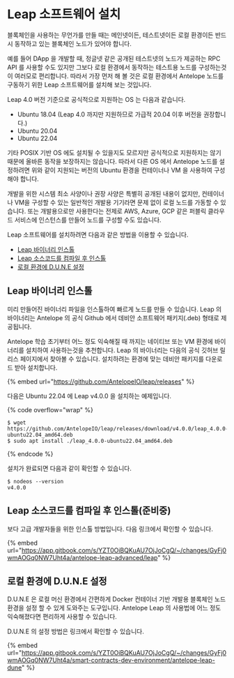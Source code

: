 # Leap 소프트웨어 설치

블록체인을 사용하는 무언가를 만들 때는 메인넷이든, 테스트넷이든 로컬 환경이든 반드시 동작하고 있는 블록체인 노드가 있어야 합니다.

예를 들어 DApp 을 개발할 때, 정글넷 같은 공개된 테스트넷의 노드가 제공하는 RPC API 를 사용할 수도 있지만 그보다 로컬 환경에서 동작하는 테스트용 노드를 구성하는것이 여러모로 편리합니다. 따라서 가장 먼저 해 볼 것은 로컬 환경에서 Antelope 노드를 구동하기 위한 Leap 소프트웨어를 설치해 보는 것입니다.

Leap 4.0 버전 기준으로 공식적으로 지원하는 OS 는 다음과 같습니다.

* Ubuntu 18.04 (Leap 4.0 까지만 지원하므로 가급적 20.04 이후 버전을 권장합니다.)
* Ubuntu 20.04
* Ubuntu 22.04

기타 POSIX 기반 OS 에도 설치될 수 있을지도 모르지만 공식적으로 지원하지는 않기 때문에 올바른 동작을 보장하지는 않습니다. 따라서 다른 OS 에서 Antelope 노드를 설정하려면 위와 같이 지원되는 버전의 Ubuntu 환경을 컨테이너나 VM 을 사용하여 구성해야 합니다.

개발을 위한 시스템 최소 사양이나 권장 사양은 특별히 공개된 내용이 없지만, 컨테이너나 VM을 구성할 수 있는 일반적인 개발용 기기라면 문제 없이 로컬 노드를 가동할 수 있습니다. 또는 개발용으로만 사용한다는 전제로 AWS, Azure, GCP 같은 퍼블릭 클라우드 서비스에 인스턴스를 만들어 노드를 구성할 수도 있습니다.

Leap 소프트웨어를 설치하려면 다음과 같은 방법을 이용할 수 있습니다.

* [Leap 바이너리 인스톨](install-leap-software.md#leap)
* [Leap 소스코드를 컴파일 후 인스톨](install-leap-software.md#leap-1)
* [로컬 환경에 D.U.N.E 설정](install-leap-software.md#d.u.n.e)

## Leap 바이너리 인스톨

미리 만들어진 바이너리 파일을 인스톨하여 빠르게 노드를 만들 수 있습니다. Leap 의 바이너리는 Antelope 의 공식 Github 에서 데비안 소프트웨어 패키지(.deb) 형태로 제공됩니다.

Antelope 학습 초기부터 어느 정도 익숙해질 때 까지는 네이티브 또는 VM 환경에 바이너리를 설치하여 사용하는것을 추천합니다. Leap 의 바이너리는 다음의 공식 깃허브 릴리스 페이지에서 찾아볼 수 있습니다. 설치하려는 환경에 맞는 데비안 패키지를 다운로드 받아 설치합니다.

{% embed url="https://github.com/AntelopeIO/leap/releases" %}

다음은 Ubuntu 22.04 에 Leap v4.0.0 을 설치하는 예제입니다.

{% code overflow="wrap" %}
```
$ wget https://github.com/AntelopeIO/leap/releases/download/v4.0.0/leap_4.0.0-ubuntu22.04_amd64.deb
$ sudo apt install ./leap_4.0.0-ubuntu22.04_amd64.deb
```
{% endcode %}

설치가 완료되면 다음과 같이 확인할 수 있습니다.

```
$ nodeos --version
v4.0.0
```

## Leap 소스코드를 컴파일 후 인스톨(준비중)

보다 고급 개발자들을 위한 인스톨 방법입니다. 다음 링크에서 확인할 수 있습니다.

{% embed url="https://app.gitbook.com/s/YZT0OiBQKuAU7OjJoCgQ/~/changes/GyFj0wmAOGq0NW7Uht4a/antelope-leap-advanced/leap" %}

## 로컬 환경에 D.U.N.E 설정

D.U.N.E 은 로컬 머신 환경에서 간편하게 Docker 컨테이너 기반 개발용 블록체인 노드 환경을 설정 할 수 있게 도와주는 도구입니다. Antelope Leap 의 사용법에 어느 정도 익숙해졌다면 편리하게 사용할 수 있습니다.

D.U.N.E 의 설정 방법은 링크에서 확인할 수 있습니다.

{% embed url="https://app.gitbook.com/s/YZT0OiBQKuAU7OjJoCgQ/~/changes/GyFj0wmAOGq0NW7Uht4a/smart-contracts-dev-environment/antelope-leap-dune" %}
